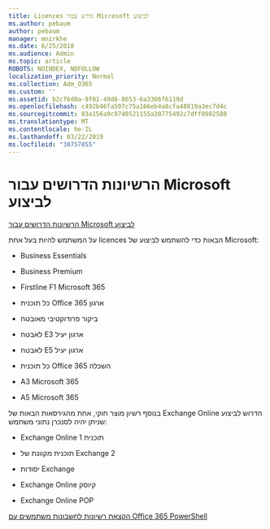 ```yaml
---
title: Licences נדרש עבור Microsoft לביצוע
ms.author: pebaum
author: pebaum
manager: mnirkhe
ms.date: 6/25/2018
ms.audience: Admin
ms.topic: article
ROBOTS: NOINDEX, NOFOLLOW
localization_priority: Normal
ms.collection: Adm_O365
ms.custom: ''
ms.assetid: b2cf6d0a-9f01-49d8-8653-6a3366f6119d
ms.openlocfilehash: c492b46fa507c75a166eb4a8cfa48019a3ec7d4c
ms.sourcegitcommit: 03a156a9c9740521155a30775492c7dff0982588
ms.translationtype: MT
ms.contentlocale: he-IL
ms.lasthandoff: 03/22/2019
ms.locfileid: "30757855"
---
```

# <a name="required-licenses-for-microsoft-todo"></a>הרשיונות הדרושים עבור Microsoft לביצוע

[הרשיונות הדרושים עבור Microsoft לביצוע](https://support.office.com/article/381e9d1b-c500-49b5-973e-890fd86528d7.aspx)
  
על המשתמש להיות בעל אחת licences הבאות כדי להשתמש לביצוע של Microsoft:
  
- Business Essentials
    
- Business Premium
    
- Firstline F1 Microsoft 365
    
- כל תוכנית Office 365 ארגון
    
- ביקור פרודוקטיבי מאובטח
    
- לאבטח E3 ארגון יעיל
    
- לאבטח E5 ארגון יעיל
    
- כל תוכנית Office 365 השכלה
    
- A3 Microsoft 365
    
- A5 Microsoft 365
    
בנוסף רשיון מוצר חוקי, אחת מהגירסאות הבאות של Exchange Online הדרוש לביצוע שניתן יהיה לסנכרן נתוני משתמש: 
  
- Exchange Online תוכנית 1
    
- תוכנית מקוונת של Exchange 2
    
- יסודות Exchange
    
- Exchange Online קיוסק
    
- Exchange Online POP
    
[הקצאת רשיונות לחשבונות משתמשים עם Office 365 PowerShell](https://docs.microsoft.com/office365/enterprise/powershell/assign-licenses-to-user-accounts-with-office-365-powershell )
  

